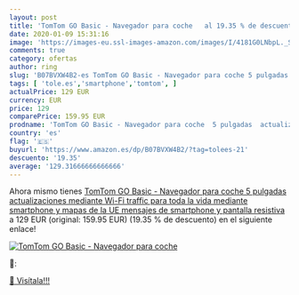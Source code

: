 ```yaml
---
layout: post
title: 'TomTom GO Basic - Navegador para coche   al 19.35 % de descuento'
date: 2020-01-09 15:31:16
image: 'https://images-eu.ssl-images-amazon.com/images/I/4181G0LNbpL._SL200_.jpg'
comments: true
category: ofertas
author: ring
slug: 'B07BVXW4B2-es TomTom GO Basic - Navegador para coche 5 pulgadas...'
tags: [ 'tole.es','smartphone','tomtom', ]
actualPrice: 129 EUR
currency: EUR
price: 129
comparePrice: 159.95 EUR
prodname: 'TomTom GO Basic - Navegador para coche  5 pulgadas  actualizaciones mediante Wi-Fi  traffic para toda la vida mediante smartphone y mapas de la UE  mensajes de smartphone y pantalla resistiva'
country: 'es'
flag: '🇪🇸'
buyurl: 'https://www.amazon.es/dp/B07BVXW4B2/?tag=tolees-21'
descuento: '19.35'
average: '129.31666666666666'
---
```


Ahora mismo tienes [TomTom GO Basic - Navegador para coche  5 pulgadas  actualizaciones mediante Wi-Fi  traffic para toda la vida mediante smartphone y mapas de la UE  mensajes de smartphone y pantalla resistiva](https://www.amazon.es/dp/B07BVXW4B2/?tag=tolees-21) a 129 EUR (original: 159.95 EUR) (19.35 %  de descuento) en el siguiente enlace!

[![TomTom GO Basic - Navegador para coche  ](https://images-eu.ssl-images-amazon.com/images/I/4181G0LNbpL._SL200_.jpg)](https://www.amazon.es/dp/B07BVXW4B2/?tag=tolees-21)

🔎:


[🛒 Visítala!!!](https://www.amazon.es/dp/B07BVXW4B2/?tag=tolees-21)
